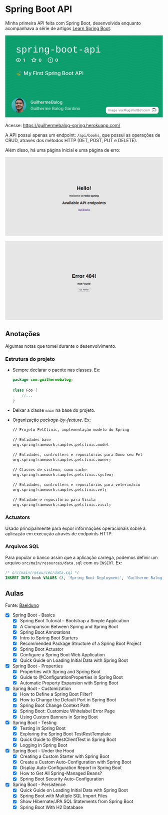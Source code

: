 # Spring Boot API

Minha primeira API feita com Spring Boot, desenvolvida enquanto acompanhava a série de artigos [Learn Spring Boot](https://www.baeldung.com/spring-boot).

![Thumbnail](docs/thumb.jpeg)

Acesse: https://guilhermebalog-spring.herokuapp.com/

A API possui apenas um endpoint: `/api/books`, que possui as operações de CRUD, através dos métodos HTTP (GET, POST, PUT e DELETE).

Além disso, há uma página inicial e uma página de erro:

![Home Page](docs/home.png)

![Error Page](docs/error.png)

## Anotações

Algumas notas que tomei durante o desenvolvimento.

### Estrutura do projeto

- Sempre declarar o pacote nas classes. Ex:
    
    ```java
    package com.guilhermebalog;
  
    class Foo {
        //...  
    }   
    ```
  
- Deixar a classe `main` na base do projeto.
- Organização *package-by-feature*. Ex:

    ```text
    // Projeto PetClinic, implementação modelo do Spring
  
    // Entidades base
    org.springframework.samples.petclinic.model
  
    // Entidades, controllers e repositórios para Dono seu Pet
    org.springframework.samples.petclinic.owner;
  
    // Classes de sistema, como cache
    org.springframework.samples.petclinic.system;
  
    // Entidades, controllers e repositórios para veterinário 
    org.springframework.samples.petclinic.vet;
  
    // Entidade e repositório para Visita 
    org.springframework.samples.petclinic.visit;
    ```
  
### Actuators 

Usado principalmente para expor informações operacionais sobre a aplicação em execução através de endpoints HTTP.


### Arquivos SQL

Para popular o banco assim que a aplicação carrega, podemos definir um arquivo `src/main/resources/data.sql` com os `INSERT`. Ex:

```sql
/* src/main/resources/data.sql */
INSERT INTO book VALUES (3, 'Spring Boot Deployment', 'Guilherme Balog');
```

## Aulas

Fonte: [Baeldung](https://www.baeldung.com/spring-boot)

- [x] Spring Boot - Basics
  - [x] Spring Boot Tutorial – Bootstrap a Simple Application
  - [x] A Comparison Between Spring and Spring Boot
  - [x] Spring Boot Annotations
  - [x] Intro to Spring Boot Starters
  - [x] Recommended Package Structure of a Spring Boot Project
  - [x] Spring Boot Actuator
  - [x] Configure a Spring Boot Web Application
  - [x] Quick Guide on Loading Initial Data with Spring Boot
- [x] Spring Boot - Properties
  - [x] Properties with Spring and Spring Boot
  - [x] Guide to @ConfigurationProperties in Spring Boot
  - [x] Automatic Property Expansion with Spring Boot
- [x] Spring Boot - Customization
  - [x] How to Define a Spring Boot Filter?
  - [x] How to Change the Default Port in Spring Boot
  - [x] Spring Boot Change Context Path
  - [x] Spring Boot: Customize Whitelabel Error Page
  - [x] Using Custom Banners in Spring Boot
- [x] Spring Boot - Testing
  - [x] Testing in Spring Boot
  - [x] Exploring the Spring Boot TestRestTemplate
  - [x] Quick Guide to @RestClientTest in Spring Boot
  - [x] Logging in Spring Boot
- [x] Spring Boot - Under the Hood
  - [x] Creating a Custom Starter with Spring Boot
  - [x] Create a Custom Auto-Configuration with Spring Boot
  - [x] Display Auto-Configuration Report in Spring Boot
  - [x] How to Get All Spring-Managed Beans?
  - [x] Spring Boot Security Auto-Configuration
- [x] Spring Boot - Persistence
  - [x] Quick Guide on Loading Initial Data with Spring Boot
  - [x] Spring Boot with Multiple SQL Import Files
  - [x] Show Hibernate/JPA SQL Statements from Spring Boot
  - [x] Spring Boot With H2 Database
